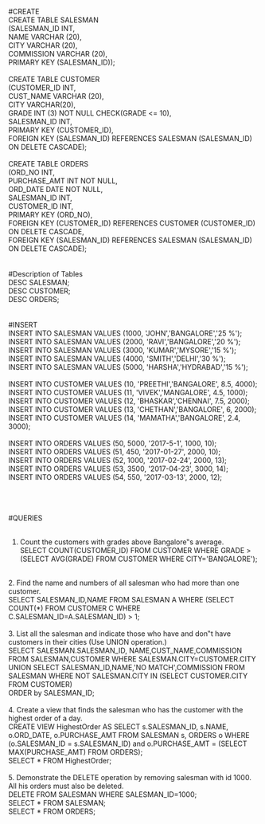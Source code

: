 #CREATE<br>
CREATE TABLE SALESMAN<br>
(SALESMAN_ID INT,<br>
NAME VARCHAR (20),<br>
CITY VARCHAR (20),<br>
COMMISSION VARCHAR (20),<br>
PRIMARY KEY (SALESMAN_ID));<br>
<br>
CREATE TABLE CUSTOMER<br>
(CUSTOMER_ID INT,<br>
CUST_NAME VARCHAR (20),<br>
CITY VARCHAR(20),<br>
GRADE INT (3) NOT NULL CHECK(GRADE <= 10),<br>
SALESMAN_ID INT,<br>
PRIMARY KEY (CUSTOMER_ID),<br>
FOREIGN KEY (SALESMAN_ID) REFERENCES SALESMAN (SALESMAN_ID) ON DELETE CASCADE);<br>
<br>
CREATE TABLE ORDERS<br>
(ORD_NO INT,<br>
PURCHASE_AMT INT NOT NULL,<br>
ORD_DATE DATE NOT NULL,<br>
SALESMAN_ID INT,<br>
CUSTOMER_ID INT,<br>
PRIMARY KEY (ORD_NO),<br>
FOREIGN KEY (CUSTOMER_ID) REFERENCES CUSTOMER (CUSTOMER_ID) ON DELETE CASCADE,<br>
FOREIGN KEY (SALESMAN_ID) REFERENCES SALESMAN (SALESMAN_ID) ON DELETE CASCADE);<br>
<br>
<br>
#Description of Tables<br>
DESC SALESMAN;<br>
DESC CUSTOMER;<br>
DESC ORDERS;<br>
<br>
<br>
#INSERT<br>
INSERT INTO SALESMAN VALUES (1000, 'JOHN','BANGALORE','25 %');<br>
INSERT INTO SALESMAN VALUES (2000, 'RAVI','BANGALORE','20 %');<br>
INSERT INTO SALESMAN VALUES (3000, 'KUMAR','MYSORE','15 %');<br>
INSERT INTO SALESMAN VALUES (4000, 'SMITH','DELHI','30 %');<br>
INSERT INTO SALESMAN VALUES (5000, 'HARSHA','HYDRABAD','15 %');<br>
<br>
INSERT INTO CUSTOMER VALUES (10, 'PREETHI','BANGALORE', 8.5, 4000);<br>
INSERT INTO CUSTOMER VALUES (11, 'VIVEK','MANGALORE', 4.5, 1000);<br>
INSERT INTO CUSTOMER VALUES (12, 'BHASKAR','CHENNAI', 7.5, 2000);<br>
INSERT INTO CUSTOMER VALUES (13, 'CHETHAN','BANGALORE', 6, 2000);<br>
INSERT INTO CUSTOMER VALUES (14, 'MAMATHA','BANGALORE', 2.4, 3000);<br>
<br>
INSERT INTO ORDERS VALUES (50, 5000, '2017-5-1', 1000, 10);<br>
INSERT INTO ORDERS VALUES (51, 450, '2017-01-27', 2000, 10);<br>
INSERT INTO ORDERS VALUES (52, 1000, '2017-02-24', 2000, 13);<br>
INSERT INTO ORDERS VALUES (53, 3500, '2017-04-23', 3000, 14);<br>
INSERT INTO ORDERS VALUES (54, 550, '2017-03-13', 2000, 12);<br>
<br>
<br>
<br>

#QUERIES<br>
<br>
1.	Count the customers with grades above Bangalore‟s average.<br>
SELECT COUNT(CUSTOMER_ID) FROM CUSTOMER WHERE GRADE > (SELECT AVG(GRADE) FROM CUSTOMER WHERE CITY='BANGALORE');<br>
<br>
2.	Find the name and numbers of all salesman who had more than one customer.<br>
SELECT SALESMAN_ID,NAME FROM SALESMAN A WHERE (SELECT COUNT(*) FROM CUSTOMER C WHERE C.SALESMAN_ID=A.SALESMAN_ID) > 1;<br>
<br>
3.	List all the salesman and indicate those who have and don‟t have customers in their cities (Use UNION operation.)<br>
SELECT SALESMAN.SALESMAN_ID, NAME,CUST_NAME,COMMISSION FROM SALESMAN,CUSTOMER WHERE SALESMAN.CITY=CUSTOMER.CITY UNION SELECT SALESMAN_ID,NAME,'NO MATCH',COMMISSION FROM SALESMAN WHERE NOT SALESMAN.CITY IN (SELECT CUSTOMER.CITY FROM CUSTOMER)<br>
ORDER by SALESMAN_ID;<br>
<br>
4.	Create a view that finds the salesman who has the customer with the highest order of a day.<br>
CREATE VIEW HighestOrder AS SELECT s.SALESMAN_ID, s.NAME, o.ORD_DATE, o.PURCHASE_AMT FROM SALESMAN s, ORDERS o WHERE (o.SALESMAN_ID = s.SALESMAN_ID) and  o.PURCHASE_AMT = (SELECT MAX(PURCHASE_AMT) FROM ORDERS);<br>
SELECT * FROM HighestOrder;<br>
<br>
5.	Demonstrate the DELETE operation by removing salesman with id 1000. All his orders must also be deleted.<br>
DELETE FROM SALESMAN WHERE SALESMAN_ID=1000;<br>
SELECT * FROM SALESMAN;<br>
SELECT * FROM ORDERS;<br>

